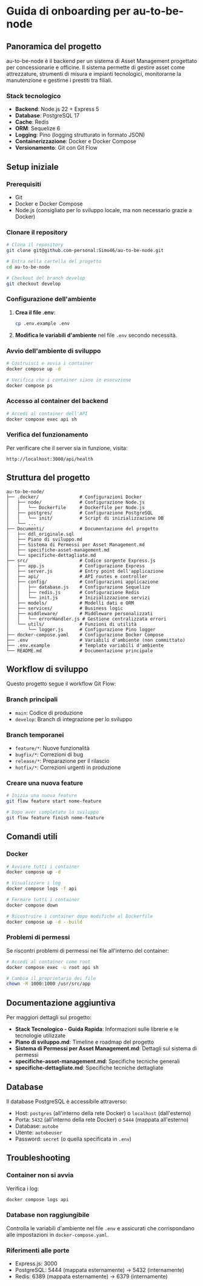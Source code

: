 # Guida di onboarding per au-to-be-node

## Panoramica del progetto

au-to-be-node è il backend per un sistema di Asset Management progettato per concessionarie e officine. Il sistema permette di gestire asset come attrezzature, strumenti di misura e impianti tecnologici, monitorarne la manutenzione e gestirne i prestiti tra filiali.

### Stack tecnologico

- **Backend**: Node.js 22 + Express 5
- **Database**: PostgreSQL 17
- **Cache**: Redis
- **ORM**: Sequelize 6
- **Logging**: Pino (logging strutturato in formato JSON)
- **Containerizzazione**: Docker e Docker Compose
- **Versionamento**: Git con Git Flow

## Setup iniziale

### Prerequisiti

- Git
- Docker e Docker Compose
- Node.js (consigliato per lo sviluppo locale, ma non necessario grazie a Docker)

### Clonare il repository

```bash
# Clona il repository
git clone git@github.com-personal:Simo46/au-to-be-node.git

# Entra nella cartella del progetto
cd au-to-be-node

# Checkout del branch develop
git checkout develop
```

### Configurazione dell'ambiente

1. **Crea il file .env**:
   ```bash
   cp .env.example .env
   ```

2. **Modifica le variabili d'ambiente** nel file `.env` secondo necessità.

### Avvio dell'ambiente di sviluppo

```bash
# Costruisci e avvia i container
docker compose up -d

# Verifica che i container siano in esecuzione
docker compose ps
```

### Accesso al container del backend

```bash
# Accedi al container dell'API
docker compose exec api sh
```

### Verifica del funzionamento

Per verificare che il server sia in funzione, visita:
```
http://localhost:3000/api/health
```

## Struttura del progetto

```
au-to-be-node/
├── .docker/               # Configurazioni Docker
│   ├── node/              # Configurazione Node.js
│   │   └── Dockerfile     # Dockerfile per Node.js
│   ├── postgres/          # Configurazione PostgreSQL
│   │   └── init/          # Script di inizializzazione DB
│   └── ...
├── Documenti/             # Documentazione del progetto
│   ├── ddl_originale.sql
│   ├── Piano di sviluppo.md
│   ├── Sistema di Permessi per Asset Management.md
│   ├── specifiche-asset-management.md
│   └── specifiche-dettagliate.md
├── src/                   # Codice sorgente Express.js
│   ├── app.js             # Configurazione Express
│   ├── server.js          # Entry point dell'applicazione
│   ├── api/               # API routes e controller
│   ├── config/            # Configurazioni applicazione
│   │   ├── database.js    # Configurazione Sequelize
│   │   ├── redis.js       # Configurazione Redis
│   │   └── init.js        # Inizializzazione servizi
│   ├── models/            # Modelli dati e ORM
│   ├── services/          # Business logic
│   ├── middleware/        # Middleware personalizzati
│   │   └── errorHandler.js # Gestione centralizzata errori
│   └── utils/             # Funzioni di utilità
│       └── logger.js      # Configurazione Pino logger
├── docker-compose.yaml    # Configurazione Docker Compose
├── .env                   # Variabili d'ambiente (non committato)
├── .env.example           # Template variabili d'ambiente
└── README.md              # Documentazione principale
```

## Workflow di sviluppo

Questo progetto segue il workflow Git Flow:

### Branch principali
- `main`: Codice di produzione
- `develop`: Branch di integrazione per lo sviluppo

### Branch temporanei
- `feature/*`: Nuove funzionalità
- `bugfix/*`: Correzioni di bug
- `release/*`: Preparazione per il rilascio
- `hotfix/*`: Correzioni urgenti in produzione

### Creare una nuova feature

```bash
# Inizia una nuova feature
git flow feature start nome-feature

# Dopo aver completato lo sviluppo
git flow feature finish nome-feature
```

## Comandi utili

### Docker

```bash
# Avviare tutti i container
docker compose up -d

# Visualizzare i log
docker compose logs -f api

# Fermare tutti i container
docker compose down

# Ricostruire i container dopo modifiche al Dockerfile
docker compose up -d --build
```

### Problemi di permessi

Se riscontri problemi di permessi nei file all'interno del container:

```bash
# Accedi al container come root
docker compose exec -u root api sh

# Cambia il proprietario dei file
chown -R 1000:1000 /usr/src/app
```

## Documentazione aggiuntiva

Per maggiori dettagli sul progetto:

- **Stack Tecnologico - Guida Rapida**: Informazioni sulle librerie e le tecnologie utilizzate
- **Piano di sviluppo.md**: Timeline e roadmap del progetto
- **Sistema di Permessi per Asset Management.md**: Dettagli sul sistema di permessi
- **specifiche-asset-management.md**: Specifiche tecniche generali
- **specifiche-dettagliate.md**: Specifiche tecniche dettagliate

## Database

Il database PostgreSQL è accessibile attraverso:
- Host: `postgres` (all'interno della rete Docker) o `localhost` (dall'esterno)
- Porta: `5432` (all'interno della rete Docker) o `5444` (mappata all'esterno)
- Database: `autobe`
- Utente: `autobeuser`
- Password: `secret` (o quella specificata in `.env`)

## Troubleshooting

### Container non si avvia
Verifica i log:

```bash
docker compose logs api
```

### Database non raggiungibile
Controlla le variabili d'ambiente nel file `.env` e assicurati che corrispondano alle impostazioni in `docker-compose.yaml`.

### Riferimenti alle porte
- Express.js: 3000
- PostgreSQL: 5444 (mappata esternamente) -> 5432 (internamente)
- Redis: 6389 (mappata esternamente) -> 6379 (internamente)